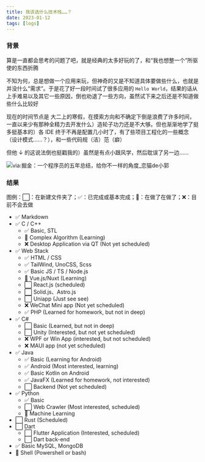 ```yaml
---
title: 我该选什么技术栈……？
date: 2023-01-12
tags: [logs]
---
```


### 背景

算是一直都会思考的问题了吧，就是经典的太多好玩的了，和“我也想整一个”所驱使的东西折腾

不知为何，总是想做一个应用来玩，但神奇的又是不知道具体要做些什么，也就是并没什么“需求”。于是花了好一段时间试了很多应用的 `Hello World`，结果的话从上手难易以及其它一些原因，倒也劝退了一些方向，虽然试下来之后还是不知道做些什么比较好

现在的时间节点是 大二上的寒假，在摸索方向和不确定下倒是浪费了许多时间，一直以来少有那种全精力去开发什么）造轮子功力还是不大够。但也渐渐地学了挺多挺基本的）各 IDE 终于不再是配置几小时了，有了些项目工程化的一些概念（设计模式……？），和一些代码规（洁）范（癖）

但他 ↓ 的这说法倒也挺戳我的）虽然是有点小跟风学，然后耽误了另一边……

![<a target="_blank" href="https://juejin.cn/post/6844903901435527175">via:掘金：一个程序员的五年总结，给你不一样的角度_恋猫de小郭 </a>](/blog/stack.png)

### 结果

图例：:white_large_square:：在新建文件夹了；:white_check_mark:：已完成或基本完成；:construction:：在做了在做了；:x:：目前不会去做

- :white_check_mark: Markdown
- :white_check_mark: C / C++
  - :white_check_mark: Basic, STL
  - :construction: Complex Algorithm (Learning)
  - :x: Desktop Application via QT (Not yet scheduled)
- :white_check_mark: Web Stack
  - :white_check_mark: HTML / CSS
  - :white_check_mark: TailWind, UnoCSS, Scss
  - :white_check_mark: Basic JS / TS / Node.js
  - :construction: Vue.js/Nuxt (Learning)
  - :white_large_square: React.js (scheduled)
  - :white_large_square: Solid.js、Astro.js
  - :white_large_square: Uniapp (Just see see)
  - :x: WeChat Mini app (Not yet scheduled)
  - :white_check_mark: PHP (Learned for homework, but not in deep)
- :white_check_mark: C#
  - :white_large_square: Basic (Learned, but not in deep)
  - :white_large_square: Unity (Interested, but not yet scheduled)
  - :x: WPF or Win App (interested, but not scheduled)
  - :x: MAUI app (not yet scheduled)
- :white_check_mark: Java
  - :white_check_mark: Basic (Learning for Android)
  - :white_check_mark: Android (Most interested, learning)
  - :white_check_mark: Basic Kotlin on Android
  - :white_check_mark: JavaFX (Learned for homework, not interested)
  - :white_large_square: Backend (Not yet scheduled)
- :white_check_mark: Python
  - :white_check_mark: Basic
  - :white_large_square: Web Crawler (Most interested, scheduled)
  - :construction: Machine Learning
- :white_large_square: Rust (Scheduled)
- :white_large_square: Dart
  - :white_large_square: Flutter Application (Interested, scheduled)
  - :white_large_square: Dart back-end
- :white_check_mark: Basic MySQL, MongoDB
- :construction: Shell (Powershell or bash)
